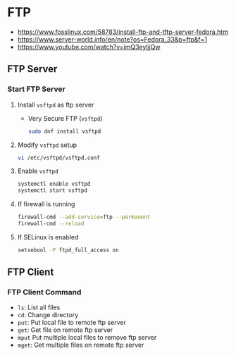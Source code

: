 # FTP

- https://www.fosslinux.com/58783/install-ftp-and-tftp-server-fedora.htm
- https://www.server-world.info/en/note?os=Fedora_33&p=ftp&f=1
- https://www.youtube.com/watch?v=imQ3eyljjQw

## FTP Server

### Start FTP Server

1. Install `vsftpd` as ftp server

   - Very Secure FTP (`vsftpd`)

     ```bash
     sudo dnf install vsftpd
     ```

2. Modify `vsftpd` setup

   ```bash
   vi /etc/vsftpd/vsftpd.conf
   ```

3. Enable `vsftpd`

   ```bash
   systemctl enable vsftpd
   systemctl start vsftpd
   ```

4. If firewall is running

   ```bash
   firewall-cmd --add-service=ftp --permanent
   firewall-cmd --reload
   ```

5. If SELinux is enabled

   ```bash
   setsebool -P ftpd_full_access on
   ```

## FTP Client

### FTP Client Command

- `ls`: List all files
- `cd`: Change directory
- `put`: Put local file to remote ftp server
- `get`: Get file on remote ftp server
- `mput` Put multiple local files to remove ftp server
- `mget`: Get multiple files on remote ftp server
